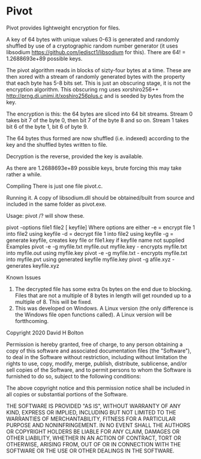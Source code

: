 # Pivot
Pivot provides lightweight encryption for files. 

A key of 64 bytes with unique values 0-63 is generated and randomly shuffled by use of a cryptographic random number generator (it uses libsodium https://github.com/jedisct1/libsodium for this). There are 64! = 1.2688693e+89 possible keys.

The pivot algorithm reads in blocks of sizty-four bytes at a time. These are then xored with a stream of randomly generated bytes with the property that each byte has 5-8 bits set. This is just an obscuring stage, it is not the encryption algorithm. This obscuring rng uses xorshiro256++ http://prng.di.unimi.it/xoshiro256plus.c and is seeded by bytes from the key. 

The encryption is this: the 64 bytes are sliced into 64 bit streams. Stream 0 takes bit 7 of the byte 0, then bit 7 of the byte 8 and so on. Stream 1 takes bit 6 of the byte 1, bit 6 of byte 9. 

The 64 bytes thus formed are now shuffled (i.e. indexed) according to the key and the shuffled bytes written to file.

Decryption is the reverse, provided the key is available. 

As there are 1.2688693e+89 possible keys, brute forcing this may take rather a while.  

Compiling
There is just one file pivot.c.

Running it.
A copy of libsodium.dll should be obtained/built from source and included in the same folder as pivot.exe.

Usage:
pivot /? will show these.

pivot -options file1 file2 [ keyfile]
Where options are either
   -e = encrypt file 1 into file2 using keyfile
   -d = decrypt file 1 into file2 using keyfile
   -g = generate keyfile, creates key file or file1.key if keyfile name not supplied
Examples
pivot -e -g myfile.txt myfile.out myfile.key - encrypts myfile.txt into myfile.out using myfile.key
pivot -e -g myfile.txt   - encrypts myfile.txt into myfile.pvt using generated keyfile myfile.key
pivot -g afile.xyz       - generates keyfile.xyz

Known Issues
1. The decrypted file has some extra 0s bytes on the end due to blocking. Files that are not a multiple of 8 bytes in length will get rounded up to a multiple of 8. This will be fixed.
2. This was developed on Windows. A Linux version (the only difference is the Windows file open functions called). A Linux version will be fortthcoming. 

Copyright 2020 David H Bolton

Permission is hereby granted, free of charge, to any person obtaining a copy of this software and associated documentation files (the "Software"), to deal in the Software without restriction, including without limitation the rights to use, copy, modify, merge, publish, distribute, sublicense, and/or sell copies of the Software, and to permit persons to whom the Software is furnished to do so, subject to the following conditions:

The above copyright notice and this permission notice shall be included in all copies or substantial portions of the Software.

THE SOFTWARE IS PROVIDED "AS IS", WITHOUT WARRANTY OF ANY KIND, EXPRESS OR IMPLIED, INCLUDING BUT NOT LIMITED TO THE WARRANTIES OF MERCHANTABILITY, FITNESS FOR A PARTICULAR PURPOSE AND NONINFRINGEMENT. IN NO EVENT SHALL THE AUTHORS OR COPYRIGHT HOLDERS BE LIABLE FOR ANY CLAIM, DAMAGES OR OTHER LIABILITY, WHETHER IN AN ACTION OF CONTRACT, TORT OR OTHERWISE, ARISING FROM, OUT OF OR IN CONNECTION WITH THE SOFTWARE OR THE USE OR OTHER DEALINGS IN THE SOFTWARE.
